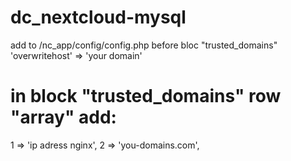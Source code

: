 # dc_nextcloud-mysql
add to /nc_app/config/config.php before bloc "trusted_domains"
'overwritehost' => 'your domain'
# in block "trusted_domains" row "array" add:
   1 => 'ip adress nginx',
   2 => 'you-domains.com',
